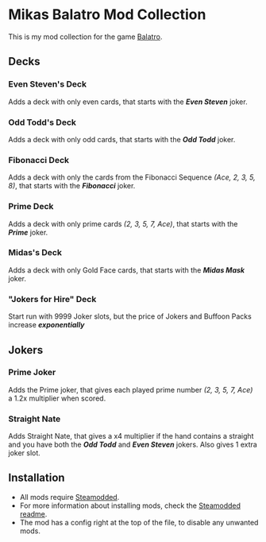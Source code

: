 # Mikas Balatro Mod Collection
This is my mod collection for the game [Balatro](https://store.steampowered.com/app/2379780/Balatro/).

## Decks

### Even Steven's Deck
Adds a deck with only even cards, that starts with the **_Even Steven_** joker.

### Odd Todd's Deck
Adds a deck with only odd cards, that starts with the **_Odd Todd_** joker.

### Fibonacci Deck
Adds a deck with only the cards from the Fibonacci Sequence _(Ace, 2, 3, 5, 8)_, that starts with the **_Fibonacci_** joker.

### Prime Deck
Adds a deck with only prime cards _(2, 3, 5, 7, Ace)_, that starts with the **_Prime_** joker.

### Midas's Deck
Adds a deck with only Gold Face cards, that starts with the **_Midas Mask_** joker.

### "Jokers for Hire" Deck
Start run with 9999 Joker slots, but the price of Jokers and Buffoon Packs increase **_exponentially_**

## Jokers

### Prime Joker
Adds the Prime joker, that gives each played prime number _(2, 3, 5, 7, Ace)_ a 1.2x multiplier when scored.

### Straight Nate
Adds Straight Nate, that gives a x4 multiplier if the hand contains a straight and you have both the **_Odd Todd_** and **_Even Steven_** jokers. Also gives 1 extra joker slot.

## Installation
- All mods require [Steamodded](https://github.com/Steamopollys/Steamodded/).
- For more information about installing mods, check the [Steamodded readme](https://github.com/Steamopollys/Steamodded?tab=readme-ov-file#how-to-install-a-mod).
- The mod has a config right at the top of the file, to disable any unwanted mods.
